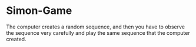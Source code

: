 # Simon-Game
The computer creates a random sequence, and then you have to observe the sequence very carefully and play the same sequence that the computer created.
